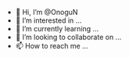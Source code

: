 - 👋 Hi, I’m @OnoguN
- 👀 I’m interested in ...
- 🌱 I’m currently learning ...
- 💞️ I’m looking to collaborate on ...
- 📫 How to reach me ...

<!---
OnoguN/OnoguN is a ✨ special ✨ repository because its `README.md` (this file) appears on your GitHub profile.
You can click the Preview link to take a look at your changes.
--->
